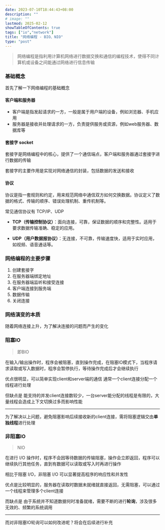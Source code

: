 ```yaml
---
date: 2023-07-10T18:44:43+08:00
description: ""
# image: ""
lastmod: 2025-02-12
showTableOfContents: true
tags: ["io","network"]
title: "网络编程 - BIO、NIO"
type: "post"
---
```


> 网络编程是指利用计算机网络进行数据交换和通信的编程技术，使得不同计算机或设备之间能通过网络进行信息传输



### 基础概念

首先了解一下网络编程的基础概念

#### 客户端和服务器

- 客户端是指发起请求的一方，一般是属于用户端的设备，例如浏览器、手机应用
- 服务器是接收并处理请求的一方，负责提供服务或资源，例如web服务器、数据库等

#### 套接字 socket

套接字是网络编程中的核心，提供了一个通信端点，客户端和服务器通过套接字进行数据的传输

套接字的主要作用是实现对网络通信的封装，包括数据的发送和接收



#### 协议

协议是指一套规则和约定，用来规范网络中通信双方如何交换数据。协议定义了数据的格式、传输的顺序、错误处理机制、重传机制等。

常见通信协议有 TCP/IP、UDP 

- **TCP（传输控制协议）**：面向连接，可靠，保证数据的顺序和完整性。适用于要求数据传输准确、稳定的应用。

- **UDP（用户数据报协议）**：无连接，不可靠，传输速度快，适用于实时应用，如视频、语音通话等。



### 网络编程的主要步骤

1. 创建套接字
2. 在服务器端绑定地址
3. 在服务器端监听和接受连接
4. 客户端连接到服务端
5. 数据传输
6. 关闭连接



### 网络演变的本质

随着网络连接上升，为了解决连接的问题而产生的变化



### 阻塞IO

> 即BIO

在输入/输出操作时，程序会被阻塞，直到操作完成，在阻塞IO模式下，当程序请求读取或写入数据时，程序会暂停执行，等待操作完成后才会继续执行

优点很明显，可以简单实现client和server端的通信 通常一个client连接分配一个线程进行处理

但缺点是 能支持的并发client连接数较少，一台server能分配的线程是有限的，大量线程会造成上下文切换过多而影响性能

---

为了解决以上问题，避免阻塞影响后续接收新的client连接，需将阻塞逻辑交由**单独线程**进行处理

### 非阻塞IO

> NIO

在进行 I/O 操作时，程序不会因等待数据的传输阻塞，操作会立即返回，程序可以继续执行其他任务，直到有数据可以读取或写入时再进行操作

相比于阻塞 I/O，非阻塞 I/O 可以显著提高程序的响应性和并发性

优点是比较明显的，服务器在读取时数据未就绪就直接返回，无需阻塞，可以通过一个线程来管理多个client连接

而缺点是 由于系统并不知道数据何时准备就绪，需要不断的进行**轮询**，涉及很多无效的、频繁的系统调用



---

而对非阻塞IO轮询可以如何改进呢？将会在后续进行补充

